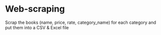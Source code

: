 # Web-scraping
Scrap the books (name, price, rate, category_name) for each category and put them into a CSV &amp; Excel file
